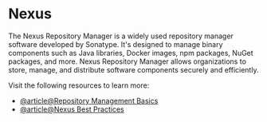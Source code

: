 # Nexus

The Nexus Repository Manager is a widely used repository manager software developed by Sonatype. It's designed to manage binary components such as Java libraries, Docker images, npm packages, NuGet packages, and more. Nexus Repository Manager allows organizations to store, manage, and distribute software components securely and efficiently.

Visit the following resources to learn more:

- [@article@Repository Management Basics](https://learn.sonatype.com/courses/nxrm-admin-100/)
- [@article@Nexus Best Practices](https://help.sonatype.com/repomanager3/nexus-repository-best-practices)